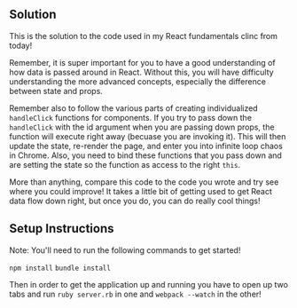 ## Solution

This is the solution to the code used in my React fundamentals clinc from today!

Remember, it is super important for you to have a good understanding of how data is passed around in
React. Without this, you will have difficulty understanding the more advanced concepts, especially
the difference between state and props.

Remember also to follow the various parts of creating individualized `handleClick` functions for
components. If you try to pass down the `handleClick` with the id argument when you are passing down
props, the function will execute right away (becuase you are invoking it). This will then update the state, re-render the page, and enter you into infinite loop chaos in Chrome. Also, you need to bind
 these functions that you pass down and are setting the state so the function as access to the right `this`.

More than anything, compare this code to the code you wrote and try see where you could improve!
It takes a little bit of getting used to get React data flow down right, but once you do, you 
can do really cool things!

## Setup Instructions

Note:
You'll need to run the following commands to get started!

`npm install`
`bundle install`

Then in order to get the application up and running you have to open up two
tabs and run `ruby server.rb` in one and `webpack --watch` in the other!
